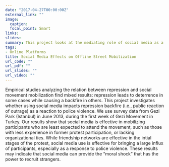 ```yaml
---
date: "2017-04-27T00:00:00Z"
external_link: ""
image:
  caption: 
  focal_point: Smart
links:
slides: 
summary: This project looks at the mediating role of social media as a mode of recruitment in explaining the relation between repression and mobilization backfire/deterrence.
tags:
- Online Platforms
title: Social Media Effects on Offline Street Mobilization
url_code: ""
url_pdf: ""
url_slides: ""
url_video: ""
---
```

Empirical studies analyzing the relation between repression and social movement mobilization find mixed results: repression leads to deterrence in some cases while causing a backfire in others. This project investigates whether using social media impacts repression backfire (i.e., public reaction of outrage) as a reaction to police violence. We use survey data from Gezi Park (Istanbul) in June 2013, during the first week of Gezi Movement in Turkey. Our results show that social media is effective in mobilizing participants who are least expected to attend the movement, such as those with less experience in former protest participation, or lacking organizational ties. While friendship networks are effective in the intial stages of the protest, social media use is effective for bringing a large influx of participants, especially as a response to police violence. These results may indicate that social media can provide the “moral shock” that has the power to recruit strangers.






